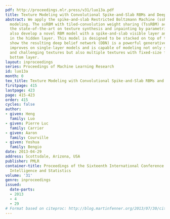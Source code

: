 ```yaml
---
pdf: http://proceedings.mlr.press/v31/luo13a.pdf
title: Texture Modeling with Convolutional Spike-and-Slab RBMs and Deep Extensions
abstract: We apply the spike-and-slab Restricted Boltzmann Machine (ssRBM) to texture
  modeling. The ssRBM with tiled-convolution weight sharing (TssRBM) achieves or surpasses
  the state-of-the-art on texture synthesis and inpainting by parametric models. We
  also develop a novel RBM model with a spike-and-slab visible layer and binary variables
  in the hidden layer. This model is designed to be stacked on top of the ssRBM. We
  show the resulting deep belief network (DBN) is a powerful generative model that
  improves on single-layer models and is capable of modeling not only single high-resolution
  and challenging textures but also multiple textures with fixed-size filters in the
  bottom layer.
layout: inproceedings
series: Proceedings of Machine Learning Research
id: luo13a
month: 0
tex_title: Texture Modeling with Convolutional Spike-and-Slab RBMs and Deep Extensions
firstpage: 415
lastpage: 423
page: 415-423
order: 415
cycles: false
author:
- given: Heng
  family: Luo
- given: Pierre Luc
  family: Carrier
- given: Aaron
  family: Courville
- given: Yoshua
  family: Bengio
date: 2013-04-29
address: Scottsdale, Arizona, USA
publisher: PMLR
container-title: Proceedings of the Sixteenth International Conference on Artificial
  Intelligence and Statistics
volume: '31'
genre: inproceedings
issued:
  date-parts:
  - 2013
  - 4
  - 29
# Format based on citeproc: http://blog.martinfenner.org/2013/07/30/citeproc-yaml-for-bibliographies/
---
```

